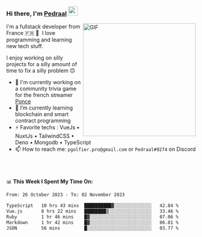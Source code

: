 ### Hi there, I'm <a href="https://pedraal.dev" target="_blank">Pedraal</a> <img src="https://media.giphy.com/media/hvRJCLFzcasrR4ia7z/giphy.gif" width="25px">
<img align="right" alt="GIF" src="https://pedraal.dev/avatar.png" width="300" height="300" />

I'm a fullstack developer from France 🇫🇷 🥖 &nbsp;I love programming and learning new
tech stuff.

I enjoy working on silly projects for a silly amount of time to fix a silly problem 🙃

- 🔭  I'm currently working on a community trivia game for the french streamer <a href="https://twitch.tv/ponce" target="_blank">Ponce</a>
- 🌱 I’m currently learning blockchain and smart contract programming
- ⚡ Favorite techs : VueJs &bull; NuxtJs &bull; TailwindCSS &bull; Deno &bull; Mongodb &bull; TypeScript
- 📫 How to reach me: `pgolfier.pro@gmail.com` or `Pedraal#9274` on Discord

<br>
<br>

📊 **This Week I Spent My Time On:**
<!--START_SECTION:waka-->

```txt
From: 26 October 2023 - To: 02 November 2023

TypeScript   10 hrs 43 mins  ██████████▓░░░░░░░░░░░░░░   42.84 %
Vue.js       8 hrs 22 mins   ████████▒░░░░░░░░░░░░░░░░   33.46 %
Ruby         1 hr 46 mins    █▓░░░░░░░░░░░░░░░░░░░░░░░   07.06 %
Markdown     1 hr 42 mins    █▓░░░░░░░░░░░░░░░░░░░░░░░   06.81 %
JSON         56 mins         █░░░░░░░░░░░░░░░░░░░░░░░░   03.77 %
```

<!--END_SECTION:waka-->
